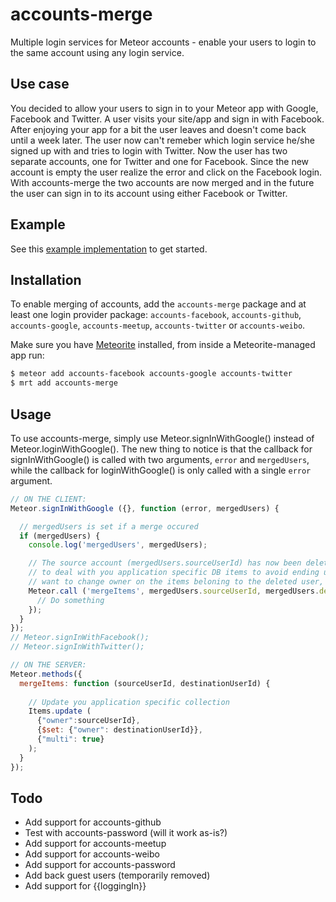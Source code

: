 accounts-merge
=====================
Multiple login services for Meteor accounts - enable your users to login to the same account using any login service.

## Use case
You decided to allow your users to sign in to your Meteor app with Google, Facebook and Twitter. A user visits your site/app and sign in with Facebook. After enjoying your app for a bit the user leaves and doesn't come back until a week later. The user now can't remeber which login service he/she signed up with and tries to login with Twitter. Now the user has two separate accounts, one for Twitter and one for Facebook. Since the new account is empty the user realize the error and click on the Facebook login. With accounts-merge the two accounts are now merged and in the future the user can sign in to its account using either Facebook or Twitter.

## Example
See this [example implementation](https://github.com/lirbank/meteor-accounts-merge-example) to get started.

##  Installation
To enable merging of accounts, add the `accounts-merge` package and at least one login provider package: `accounts-facebook`, `accounts-github`, `accounts-google`, `accounts-meetup`, `accounts-twitter` or `accounts-weibo`.

Make sure you have [Meteorite](https://github.com/oortcloud/meteorite/) installed, from inside a Meteorite-managed app run:
``` sh
$ meteor add accounts-facebook accounts-google accounts-twitter
$ mrt add accounts-merge
```

## Usage
To use accounts-merge, simply use Meteor.signInWithGoogle() instead of Meteor.loginWithGoogle(). The new thing to notice is that the callback for signInWithGoogle() is called with two arguments, `error` and `mergedUsers`, while the callback for loginWithGoogle() is only called with a single `error` argument.

```javascript
// ON THE CLIENT:
Meteor.signInWithGoogle ({}, function (error, mergedUsers) {

  // mergedUsers is set if a merge occured
  if (mergedUsers) {
    console.log('mergedUsers', mergedUsers);

    // The source account (mergedUsers.sourceUserId) has now been deleted, so this is your chance
    // to deal with you application specific DB items to avoid ending up with orphans. You'd typically
    // want to change owner on the items beloning to the deleted user, or simply delete them.
    Meteor.call ('mergeItems', mergedUsers.sourceUserId, mergedUsers.destinationUserId, function (error, result) {
      // Do something
    });
  }
});
// Meteor.signInWithFacebook();
// Meteor.signInWithTwitter();
```


```javascript
// ON THE SERVER:
Meteor.methods({
  mergeItems: function (sourceUserId, destinationUserId) {
  
    // Update you application specific collection
    Items.update (
      {"owner":sourceUserId}, 
      {$set: {"owner": destinationUserId}}, 
      {"multi": true}
    );
  }
});
```

## Todo
* Add support for accounts-github
* Test with accounts-password (will it work as-is?)
* Add support for accounts-meetup
* Add support for accounts-weibo
* Add support for accounts-password
* Add back guest users (temporarily removed)
* Add support for {{loggingIn}}
